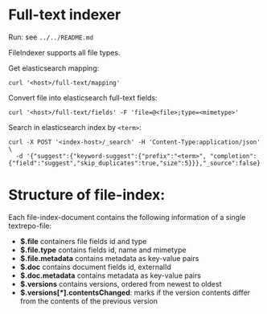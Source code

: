 # Full-text indexer

Run: see `../../README.md`

FileIndexer supports all file types.

Get elasticsearch mapping:
```
curl '<host>/full-text/mapping'
```

Convert file into elasticsearch full-text fields:
```
curl '<host>/full-text/fields' -F 'file=@<file>;type=<mimetype>'
```

Search in elasticsearch index by `<term>`:
```
curl -X POST '<index-host>/_search' -H 'Content-Type:application/json' \
  -d '{"suggest":{"keyword-suggest":{"prefix":"<term>", "completion":{"field":"suggest","skip_duplicates":true,"size":5}}},"_source":false}'
```

# Structure of file-index:
Each file-index-document contains the following information of a single textrepo-file:  

- **$.file** containers file fields id and type
- **$.file.type** contains fields id, name and mimetype
- **$.file.metadata** contains metadata as key-value pairs
- **$.doc** contains document fields id, externalId
- **$.doc.metadata** contains metadata as key-value pairs
- **$.versions** contains versions, ordered from newest to oldest
- **$.versions[*].contentsChanged**: marks if the version contents differ from the contents of the previous version
